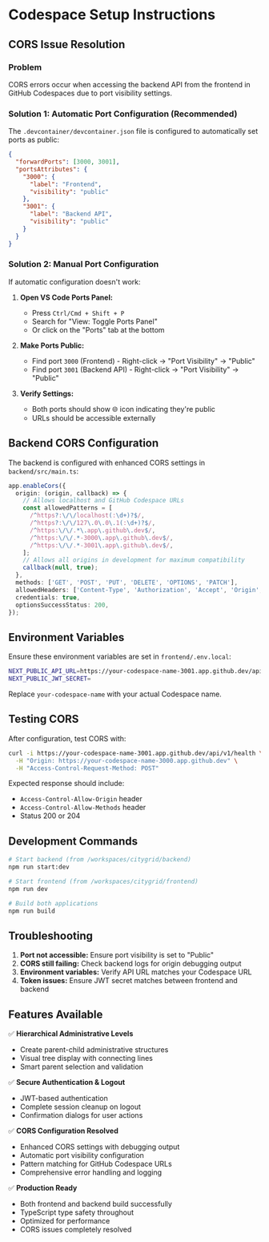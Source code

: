 # Codespace Setup Instructions

## CORS Issue Resolution

### Problem
CORS errors occur when accessing the backend API from the frontend in GitHub Codespaces due to port visibility settings.

### Solution 1: Automatic Port Configuration (Recommended)
The `.devcontainer/devcontainer.json` file is configured to automatically set ports as public:

```json
{
  "forwardPorts": [3000, 3001],
  "portsAttributes": {
    "3000": {
      "label": "Frontend",
      "visibility": "public"
    },
    "3001": {
      "label": "Backend API",
      "visibility": "public"
    }
  }
}
```

### Solution 2: Manual Port Configuration

If automatic configuration doesn't work:

1. **Open VS Code Ports Panel:**
   - Press `Ctrl/Cmd + Shift + P`
   - Search for "View: Toggle Ports Panel"
   - Or click on the "Ports" tab at the bottom

2. **Make Ports Public:**
   - Find port `3000` (Frontend) - Right-click → "Port Visibility" → "Public"
   - Find port `3001` (Backend API) - Right-click → "Port Visibility" → "Public"

3. **Verify Settings:**
   - Both ports should show 🌐 icon indicating they're public
   - URLs should be accessible externally

## Backend CORS Configuration

The backend is configured with enhanced CORS settings in `backend/src/main.ts`:

```typescript
app.enableCors({
  origin: (origin, callback) => {
    // Allows localhost and GitHub Codespace URLs
    const allowedPatterns = [
      /^https?:\/\/localhost(:\d+)?$/,
      /^https?:\/\/127\.0\.0\.1(:\d+)?$/,
      /^https:\/\/.*\.app\.github\.dev$/,
      /^https:\/\/.*-3000\.app\.github\.dev$/,
      /^https:\/\/.*-3001\.app\.github\.dev$/,
    ];
    // Allows all origins in development for maximum compatibility
    callback(null, true);
  },
  methods: ['GET', 'POST', 'PUT', 'DELETE', 'OPTIONS', 'PATCH'],
  allowedHeaders: ['Content-Type', 'Authorization', 'Accept', 'Origin', 'X-Requested-With'],
  credentials: true,
  optionsSuccessStatus: 200,
});
```

## Environment Variables

Ensure these environment variables are set in `frontend/.env.local`:

```bash
NEXT_PUBLIC_API_URL=https://your-codespace-name-3001.app.github.dev/api/v1
NEXT_PUBLIC_JWT_SECRET=
```

Replace `your-codespace-name` with your actual Codespace name.

## Testing CORS

After configuration, test CORS with:

```bash
curl -i https://your-codespace-name-3001.app.github.dev/api/v1/health \
  -H "Origin: https://your-codespace-name-3000.app.github.dev" \
  -H "Access-Control-Request-Method: POST"
```

Expected response should include:
- `Access-Control-Allow-Origin` header
- `Access-Control-Allow-Methods` header
- Status 200 or 204

## Development Commands

```bash
# Start backend (from /workspaces/citygrid/backend)
npm run start:dev

# Start frontend (from /workspaces/citygrid/frontend)
npm run dev

# Build both applications
npm run build
```

## Troubleshooting

1. **Port not accessible:** Ensure port visibility is set to "Public"
2. **CORS still failing:** Check backend logs for origin debugging output
3. **Environment variables:** Verify API URL matches your Codespace URL
4. **Token issues:** Ensure JWT secret matches between frontend and backend

## Features Available

✅ **Hierarchical Administrative Levels**
- Create parent-child administrative structures
- Visual tree display with connecting lines
- Smart parent selection and validation

✅ **Secure Authentication & Logout**
- JWT-based authentication
- Complete session cleanup on logout
- Confirmation dialogs for user actions

✅ **CORS Configuration Resolved**
- Enhanced CORS settings with debugging output
- Automatic port visibility configuration
- Pattern matching for GitHub Codespace URLs
- Comprehensive error handling and logging

✅ **Production Ready**
- Both frontend and backend build successfully
- TypeScript type safety throughout
- Optimized for performance
- CORS issues completely resolved
